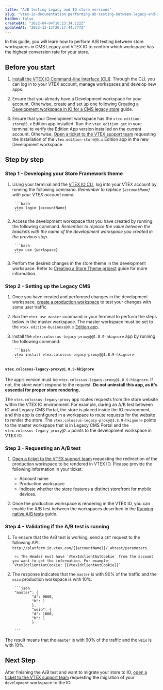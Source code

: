 ```yaml
---
title: "A/B testing Legacy and IO store versions"
slug: "vtex-io-documentation-performing-ab-testing-between-legacy-and-io"
hidden: false
createdAt: "2022-04-04T18:23:34.122Z"
updatedAt: "2022-12-13T20:17:44.777Z"
---
```

In this guide, you will learn how to perform A/B testing between store workspaces in CMS Legacy and VTEX IO to confirm which workspace has the highest conversion rate for your store.

## Before you start

1. [Install the VTEX IO Command-line Interface (CLI)](https://developers.vtex.com/docs/guides/vtex-io-documentation-vtex-io-cli-installation-and-command-reference). Through the CLI, you can log in to your VTEX account, manage workspaces and develop new apps.

2. Ensure that you already have a Development workspace for your account. Otherwise, create and set up one following [Creating a Development workspace in IO for a CMS legacy store](https://developers.vtex.com/docs/guides/vtex-io-documentation-creating-development-workspace-for-cms-legacy) guide.

3. Ensure that your Development workspace has the `vtex.edition-store@5.x` Edition app installed. Run the `vtex edition get` in your terminal to verify the Edition App version installed on the current account. Otherwise, [Open a ticket to the VTEX support team](https://help-tickets.vtex.com/smartlink/sso/login/zendesk?_ga=2.222513819.1487123273.1647865109-1001456323.1619912759) requesting the installation of the `vtex.edition-store@5.x` Edition app in the new Development workspace.

## Step by step

### Step 1 - Developing your Store Framework theme

1. Using your terminal and the [VTEX IO CLI](https://developers.vtex.com/docs/guides/vtex-io-documentation-vtex-io-cli-installation-and-command-reference), log into your VTEX account by running the following command. *Remember to replace `{accountName}` with your VTEX account name.*

        ```bash
        vtex login {accountName}
        ```

2. Access the development workspace that you have created by running the following command. *Remember to replace the value between the brackets with the name of the development workspace you created in the previous step.*

        ```bash
        vtex use {workspace} 
        ```

3. Perfom the desired changes in the store theme in the development workspace. Refer to [Creating a Store Theme project](https://developers.vtex.com/docs/guides/vtex-io-documentation-3-settingyourstoretheme) guide for more information.

### Step 2 - Setting up the Legacy CMS

1. Once you have created and performed changes in the development workspace, [create a production workspace](https://developers.vtex.com/docs/guides/vtex-io-documentation-creating-a-production-workspace) to test your changes with some user traffic.

2. Run the `vtex use master` command in your terminal to perform the steps below in the master workspace. The master workspace must be set to the `vtex.edition-business@0.x` [Edition app](https://developers.vtex.com/docs/guides/vtex-io-documentation-edition-app).

3. Install the `vtex.colossus-legacy-proxy@@1.8.9-hkignore` app by running the following command:

        ```bash
        vtex install vtex.colossus-legacy-proxy@@1.8.9-hkignore
        ```

#### `vtex.colossus-legacy-proxy@1.8.9-hkignore`

The app’s version must be `vtex.colossus-legacy-proxy@1.8.9-hkignore`. If not, the store won’t respond to the request. **Do not uninstall this app, as it's essential for proper store rendering.**

The `vtex.colossus-legacy-proxy` app routes requests from the store website within the VTEX IO environment. For example, during an A/B test between IO and Legacy CMS Portal, the store is placed inside the IO environment, and this app is configured in a workspace to route requests for the website to render the store. The `vtex.colossus-legacy-proxy@1.8.9-hkignore` points to the master workspace that is in Legacy CMS Portal and the `vtex.colossus-legacy-proxy@2.x` points to the development workspace in VTEX IO.

### Step 3 - Requesting an A/B test

1. [Open a ticket to the VTEX support team](https://help-tickets.vtex.com/smartlink/sso/login/zendesk?_ga=2.222513819.1487123273.1647865109-1001456323.1619912759) requesting the redirection of the production workspace to be rendered in VTEX IO. Pleasse provide the following information in your ticket:

      - Account name
      - Production workspace
      - Indicate whether the store features a distinct storefront for mobile devices.

2. Once the production workspace is rendering in the VTEX IO, you can enable the A/B test between the workspaces described in the [Running native A/B tests](https://developers.vtex.com/docs/guides/vtex-io-documentation-running-native-ab-testing) guide.

### Step 4 - Validating if the A/B test is running

1. To ensure that the A/B test is working, send a `GET` request to the following API: `http://platform.io.vtex.com/{{accountName}}/_abtest/parameters`.

        >⚠️ The Header must have `VtexIdclientAutCookie` from the account you want to get the information. For example: `VtexIdclientAutCookie: {{VtexIdclientAutCookie}}`

2. The response indicates that the `master` is with 90% of the traffic and the `wsio` production workspace is with 10%.

        ```json
        "master": {
                "A": 9000,
                "b": 1
                },
                "wsio": {
                "A": 1000,
                "b": 1
                }

        ```

The result means that the `master` is with 90% of the traffic and the `wsio` is with 10%.

## Next Step

After finishing the A/B test and want to migrate your store to IO, [open a ticket to the VTEX support team](https://help-tickets.vtex.com/smartlink/sso/login/zendesk?_ga=2.222513819.1487123273.1647865109-1001456323.1619912759)  requesting the migration of your `development` workspace to the IO.
